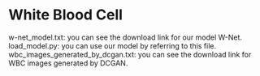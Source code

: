 # White Blood Cell
w-net_model.txt: you can see the download link for our model W-Net. <br/>
load_model.py: you can use our model by referring to this file. <br/>
wbc_images_generated_by_dcgan.txt: you can see the download link for WBC images generated by DCGAN. <br/>
